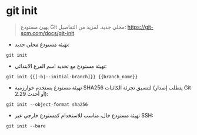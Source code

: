 # git init

> يهيئ مستودع Git محلي جديد.
> لمزيد من التفاصيل: <https://git-scm.com/docs/git-init>.

- تهيئة مستودع محلي جديد:

`git init`

- تهيئة مستودع مع تحديد اسم الفرع الابتدائي:

`git init {{[-b|--initial-branch]}} {{branch_name}}`

- تهيئة مستودع يستخدم خوارزمية SHA256 لتنسيق تجزئة الكائنات (يتطلب إصدار Git 2.29 أو أحدث):

`git init --object-format sha256`

- تهيئة مستودع خال، مناسب للاستخدام كمستودع خارجي عبر SSH:

`git init --bare`
